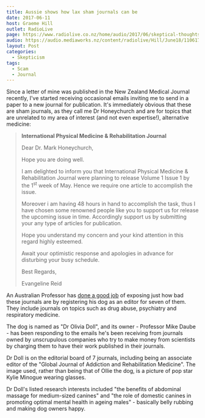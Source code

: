 ```yaml
---
title: Aussie shows how lax sham journals can be
date: 2017-06-11
host: Graeme Hill
outlet: RadioLive
page: https://www.radiolive.co.nz/home/audio/2017/06/skeptical-thoughts.html
audio: https://audio.mediaworks.nz/content/radiolive/Hill/June18/110617_WvW_Skeptical.mp3
layout: Post
categories:
  - Skepticism
tags:
  - Scam
  - Journal
---
```


Since a letter of mine was published in the New Zealand Medical Journal recently, I've started receiving occasional emails inviting me to send in a paper to a new journal for publication. It's immediately obvious that these are sham journals, as they call me Dr Honeychurch and are for topics that are unrelated to my area of interest (and not even expertise!), alternative medicine:

<!-- more -->

> **International Physical Medicine & Rehabilitation Journal**
>
> Dear Dr. Mark Honeychurch,
>
> Hope you are doing well.
>
> I am delighted to inform you that International Physical Medicine & Rehabilitation Journal were planning to release Volume 1 Issue 1 by the 1<sup>st</sup> week of May. Hence we require one article to accomplish the issue.
>
> Moreover i am having 48 hours in hand to accomplish the task, thus I have chosen some renowned people like you to support us for release the upcoming issue in time. Accordingly support us by submitting your any type of articles for publication.
>
> Hope you understand my concern and your kind attention in this regard highly esteemed.
>
> Await your optimistic response and apologies in advance for disturbing your busy schedule.
>
> Best Regards,
>
> Evangeline Reid

An Australian Professor has [done a good job](https://thewest.com.au/news/health/is-this-the-worlds-smartest-canine-or-has-science-gone-to-the-dogs-ng-b88479075z) of exposing just how bad these journals are by registering his dog as an editor for seven of them. They include journals on topics such as drug abuse, psychiatry and respiratory medicine.

The dog is named as "Dr Olivia Doll", and its owner - Professor Mike Daube - has been responding to the emails he's been receiving from journals owned by unscrupulous companies who try to make money from scientists by charging them to have their work published in their journals.

Dr Doll is on the editorial board of 7 journals, including being an associate editor of the "Global Journal of Addiction and Rehabilitation Medicine". The image used, rather than being that of Ollie the dog, is a picture of pop star Kylie Minogue wearing glasses.

Dr Doll's listed research interests included "the benefits of abdominal massage for medium-sized canines" and "the role of domestic canines in promoting optimal mental health in ageing males" - basically belly rubbing and making dog owners happy.
